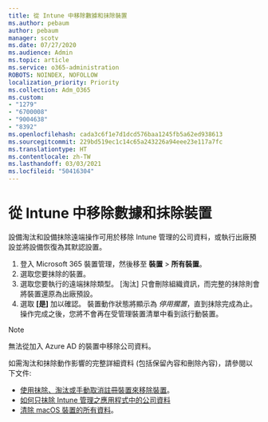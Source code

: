 ```yaml
---
title: 從 Intune 中移除數據和抹除裝置
ms.author: pebaum
author: pebaum
manager: scotv
ms.date: 07/27/2020
ms.audience: Admin
ms.topic: article
ms.service: o365-administration
ROBOTS: NOINDEX, NOFOLLOW
localization_priority: Priority
ms.collection: Adm_O365
ms.custom:
- "1279"
- "6700008"
- "9004638"
- "8392"
ms.openlocfilehash: cada3c6f1e7d1dcd576baa1245fb5a62ed938613
ms.sourcegitcommit: 229bd519ec1c14c65a243226a94eee23e117a7fc
ms.translationtype: HT
ms.contentlocale: zh-TW
ms.lasthandoff: 03/03/2021
ms.locfileid: "50416304"
---
```

# <a name="removing-data-and-wiping-devices-from-intune"></a>從 Intune 中移除數據和抹除裝置

設備淘汰和設備抹除遠端操作可用於移除 Intune 管理的公司資料，或執行出廠預設並將設備恢復為其默認設置。

1. 登入 Microsoft 365 裝置管理，然後移至 **裝置** > **所有裝置**。
2. 選取您要抹除的裝置。
3. 選取您要執行的遠端抹除類型。 [淘汰] 只會刪除組織資訊，而完整的抹除則會將裝置還原為出廠預設。
4. 選取 **[是]** 加以確認。 裝置動作狀態將顯示為 *停用擱置*，直到抹除完成為止。
    操作完成之後，您將不會再在受管理裝置清單中看到該行動裝置。

> [!NOTE]
> 無法從加入 Azure AD 的裝置中移除公司資料。 

如需淘汰和抹除動作影響的完整詳細資料 (包括保留內容和刪除內容)，請參閱以下文件:

- [使用抹除、淘汰或手動取消註冊裝置來移除裝置](https://docs.microsoft.com/mem/intune/remote-actions/devices-wipe)。
- [如何只抹除 Intune 管理之應用程式中的公司資料](https://docs.microsoft.com/mem/intune/apps/apps-selective-wipe)
- [清除 macOS 裝置的所有資料](https://docs.microsoft.com/mem/intune/remote-actions/device-erase)。